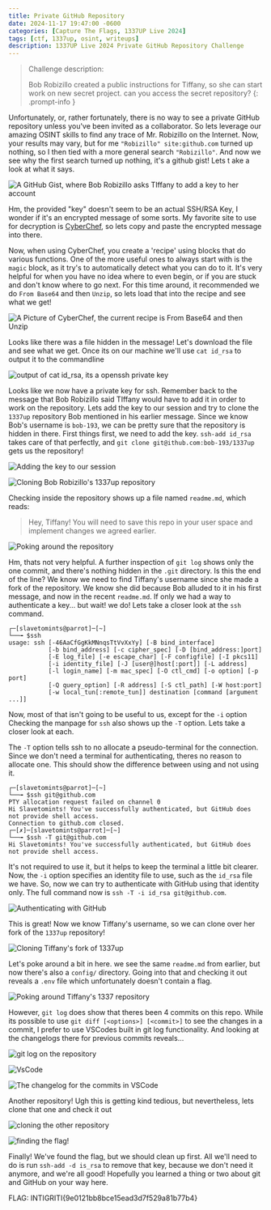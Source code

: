 ```yaml
---
title: Private GitHub Repository 
date: 2024-11-17 19:47:00 -0600
categories: [Capture The Flags, 1337UP Live 2024]
tags: [ctf, 1337up, osint, writeups]
description: 1337UP Live 2024 Private GitHub Repository Challenge
---
```


> Challenge description:
> 
> Bob Robizillo created a public instructions for Tiffany, so she can start work on new secret project. can you access the secret repository?
{: .prompt-info }

Unfortunately, or, rather fortunately, there is no way to see a private GitHub repository unless you've been invited as a collaborator. So lets leverage our amazing OSINT skills to find any trace of Mr. Robizillo on the Internet. Now, your results may vary, but for me `"Robizillo" site:github.com` turned up nothing, so I then tied with a more general search `"Robizillo"`. And now we see why the first search turned up nothing, it's a github gist! Lets t ake a look at what it says.

![A GitHub Gist, where Bob Robizillo asks TIffany to add a key to her account](/assets/img/1337up-2024/private-github-repository/image1.png)

Hm, the provided "key" doesn't seem to be an actual SSH/RSA Key, I wonder if it's an encrypted message of some sorts. My favorite site to use for decryption is [CyberChef](https://gchq.github.io/CyberChef/), so lets copy and paste the encrypted message into there. 

Now, when using CyberChef, you create a 'recipe' using blocks that do various functions. One of the more useful ones to always start with is the `magic` block, as it try's to automatically detect what you can do to it. It's very helpful for when you have no idea where to even begin, or if you are stuck and don't know where to go next. For this time around, it recommended we do `From Base64` and then `Unzip`, so lets load that into the recipe and see what we get!

![A Picture of CyberChef, the current recipe is From Base64 and then Unzip](/assets/img/1337up-2024/private-github-repository/image2.png)

Looks like there was a file hidden in the message! Let's download the file and see what we get. Once its on our machine we'll use `cat id_rsa` to output it to the commandline

![output of cat id_rsa, its a openssh private key](/assets/img/1337up-2024/private-github-repository/image3.png)

Looks like we now have a private key for ssh. Remember back to the message that Bob Robizillo said TIffany would have to add it in order to work on the repository. Lets add the key to our session and try to clone the `1337up` repository Bob mentioned in his earlier message. Since we know Bob's username is `bob-193`, we can be pretty sure that the repository is hidden in there. First things first, we need to add the key. `ssh-add id_rsa` takes care of that perfectly, and `git clone git@ithub.com:bob-193/1337up` gets us the repository!

![Adding the key to our session](/assets/img/1337up-2024/private-github-repository/image4.png)

![Cloning Bob Robizillo's 1337up repository](/assets/img/1337up-2024/private-github-repository/image5.png)

Checking inside the repository shows up a file named `readme.md`, which reads:

> Hey, Tiffany! You will need to save this repo in your user space and implement changes we agreed earlier.

![Poking around the repository](/assets/img/1337up-2024/private-github-repository/image6.png)

Hm, thats not very helpful. A further inspection of `git log` shows only the one commit, and there's nothing hidden in the `.git` directory. Is this the end of the line? We know we need to find Tiffany's username since she made a fork of the repository. We know she did because Bob alluded to it in his first message, and now in the recent `readme.md`. If only we had a way to authenticate a key... but wait! we do! Lets take a closer look at the `ssh` command.

```terminal
┌─[slavetomints@parrot]─[~]
└──╼ $ssh 
usage: ssh [-46AaCfGgKkMNnqsTtVvXxYy] [-B bind_interface]
           [-b bind_address] [-c cipher_spec] [-D [bind_address:]port]
           [-E log_file] [-e escape_char] [-F configfile] [-I pkcs11]
           [-i identity_file] [-J [user@]host[:port]] [-L address]
           [-l login_name] [-m mac_spec] [-O ctl_cmd] [-o option] [-p port]
           [-Q query_option] [-R address] [-S ctl_path] [-W host:port]
           [-w local_tun[:remote_tun]] destination [command [argument ...]]
```

Now, most of that isn't going to be useful to us, except for the `-i` option Checking the manpage for `ssh` also shows up the `-T` option. Lets take a closer look at each.

The `-T` option tells ssh to no allocate a pseudo-terminal for the connection. Since we don't need a terminal for authenticating, theres no reason to allocate one. This should show the difference between using and not using it.

```terminal
┌─[slavetomints@parrot]─[~]
└──╼ $ssh git@github.com
PTY allocation request failed on channel 0
Hi Slavetomints! You've successfully authenticated, but GitHub does not provide shell access.
Connection to github.com closed.
┌─[✗]─[slavetomints@parrot]─[~]
└──╼ $ssh -T git@github.com
Hi Slavetomints! You've successfully authenticated, but GitHub does not provide shell access.
```

It's not required to use it, but it helps to keep the terminal a little bit clearer. Now, the `-i` option specifies an identity file to use, such as the `id_rsa` file we have. So, now we can try to authenticate with GitHub using that identity only. The full command now is `ssh -T -i id_rsa git@github.com`.

![Authenticating with GitHub](/assets/img/1337up-2024/private-github-repository/image7.png)

This is great! Now we know Tiffany's username, so we can clone over her fork of the `1337up` repository!

![Cloning Tiffany's fork of 1337up](/assets/img/1337up-2024/private-github-repository/image8.png)

Let's poke around a bit in here. we see the same `readme.md` from earlier, but now there's also a `config/` directory. Going into that and checking it out reveals a `.env` file which unfortunately doesn't contain a flag. 

![Poking around Tiffany's 1337 repository](/assets/img/1337up-2024/private-github-repository/image9.png)

However, `git log` does show that theres been 4 commits on this repo. While its possible to use `git diff [<options>] [<commit>]` to see the changes in a commit, I prefer to use VSCodes built in git log functionality. And looking at the changelogs there for previous commits reveals...

![git log on the repository](/assets/img/1337up-2024/private-github-repository/image10.png)

![VsCode](/assets/img/1337up-2024/private-github-repository/image11.png)

![The changelog for the commits in VSCode](/assets/img/1337up-2024/private-github-repository/image12.png)

Another repository! Ugh this is getting kind tedious, but nevertheless, lets clone that one and check it out

![cloning the other repository](/assets/img/1337up-2024/private-github-repository/image13.png)

![finding the flag!](/assets/img/1337up-2024/private-github-repository/image14.png)

Finally! We've found the flag, but we should clean up first. All we'll need to do is run `ssh-add -d is_rsa` to remove that key, because we don't need it anymore, and we're all good! Hopefully you learned a thing or two about git and GitHub on your way here.

FLAG: INTIGRITI{9e0121bb8bce15ead3d7f529a81b77b4}
